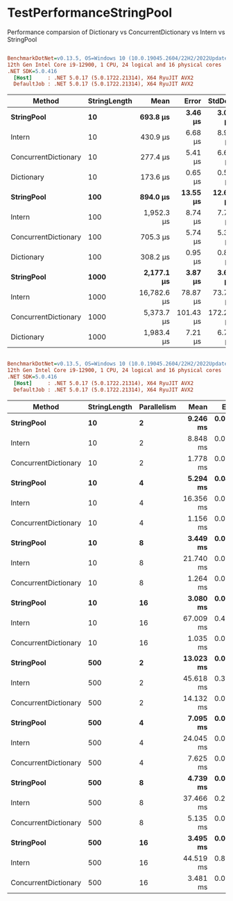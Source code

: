 # TestPerformanceStringPool
Performance comparsion of Dictionary vs ConcurrentDictionary vs Intern vs StringPool

``` ini

BenchmarkDotNet=v0.13.5, OS=Windows 10 (10.0.19045.2604/22H2/2022Update)
12th Gen Intel Core i9-12900, 1 CPU, 24 logical and 16 physical cores
.NET SDK=5.0.416
  [Host]     : .NET 5.0.17 (5.0.1722.21314), X64 RyuJIT AVX2
  DefaultJob : .NET 5.0.17 (5.0.1722.21314), X64 RyuJIT AVX2


```
|               Method | StringLength |        Mean |     Error |    StdDev |    Gen0 |    Gen1 |    Gen2 | Allocated |
|--------------------- |------------- |------------:|----------:|----------:|--------:|--------:|--------:|----------:|
|           **StringPool** |           **10** |    **693.8 μs** |   **3.46 μs** |   **3.07 μs** | **41.0156** | **41.0156** | **41.0156** | **331.61 KB** |
|               Intern |           10 |    430.9 μs |   6.68 μs |   8.92 μs | 41.5039 | 41.5039 | 41.5039 |  256.3 KB |
| ConcurrentDictionary |           10 |    277.4 μs |   5.41 μs |   6.64 μs | 41.5039 | 41.5039 | 41.5039 | 529.51 KB |
|           Dictionary |           10 |    173.6 μs |   0.65 μs |   0.55 μs | 41.5039 | 41.5039 | 41.5039 | 356.13 KB |
|           **StringPool** |          **100** |    **894.0 μs** |  **13.55 μs** |  **12.68 μs** | **41.0156** | **41.0156** | **41.0156** | **331.61 KB** |
|               Intern |          100 |  1,952.3 μs |   8.74 μs |   7.75 μs | 41.0156 | 41.0156 | 41.0156 |  256.3 KB |
| ConcurrentDictionary |          100 |    705.3 μs |   5.74 μs |   5.37 μs | 41.0156 | 41.0156 | 41.0156 | 521.59 KB |
|           Dictionary |          100 |    308.2 μs |   0.95 μs |   0.89 μs | 41.5039 | 41.5039 | 41.5039 | 356.13 KB |
|           **StringPool** |         **1000** |  **2,177.1 μs** |   **3.87 μs** |   **3.62 μs** | **39.0625** | **39.0625** | **39.0625** | **331.61 KB** |
|               Intern |         1000 | 16,782.6 μs |  78.87 μs |  73.78 μs | 31.2500 | 31.2500 | 31.2500 | 256.31 KB |
| ConcurrentDictionary |         1000 |  5,373.7 μs | 101.43 μs | 172.23 μs | 39.0625 | 39.0625 | 39.0625 | 522.85 KB |
|           Dictionary |         1000 |  1,983.4 μs |   7.21 μs |   6.75 μs | 39.0625 | 39.0625 | 39.0625 | 356.13 KB |


``` ini

BenchmarkDotNet=v0.13.5, OS=Windows 10 (10.0.19045.2604/22H2/2022Update)
12th Gen Intel Core i9-12900, 1 CPU, 24 logical and 16 physical cores
.NET SDK=5.0.416
  [Host]     : .NET 5.0.17 (5.0.1722.21314), X64 RyuJIT AVX2
  DefaultJob : .NET 5.0.17 (5.0.1722.21314), X64 RyuJIT AVX2


```
|               Method | StringLength | Parallelism |      Mean |     Error |    StdDev |     Gen0 |     Gen1 |     Gen2 | Allocated |
|--------------------- |------------- |------------ |----------:|----------:|----------:|---------:|---------:|---------:|----------:|
|           **StringPool** |           **10** |           **2** |  **9.246 ms** | **0.0346 ms** | **0.0307 ms** | **500.0000** | **484.3750** | **484.3750** |   **2.08 MB** |
|               Intern |           10 |           2 |  8.848 ms | 0.0588 ms | 0.0550 ms | 500.0000 | 484.3750 | 484.3750 |      2 MB |
| ConcurrentDictionary |           10 |           2 |  1.778 ms | 0.0135 ms | 0.0120 ms | 482.4219 | 472.6563 | 453.1250 |   2.19 MB |
|           **StringPool** |           **10** |           **4** |  **5.294 ms** | **0.0468 ms** | **0.0390 ms** | **445.3125** | **429.6875** | **414.0625** |   **2.08 MB** |
|               Intern |           10 |           4 | 16.356 ms | 0.0772 ms | 0.0722 ms | 468.7500 | 437.5000 | 437.5000 |      2 MB |
| ConcurrentDictionary |           10 |           4 |  1.156 ms | 0.0228 ms | 0.0368 ms | 322.2656 | 308.5938 | 269.5313 |   2.28 MB |
|           **StringPool** |           **10** |           **8** |  **3.449 ms** | **0.0547 ms** | **0.0485 ms** | **191.4063** | **187.5000** | **117.1875** |   **2.08 MB** |
|               Intern |           10 |           8 | 21.740 ms | 0.0987 ms | 0.0923 ms |  93.7500 |  93.7500 |  62.5000 |      2 MB |
| ConcurrentDictionary |           10 |           8 |  1.264 ms | 0.0251 ms | 0.0725 ms | 189.4531 | 150.3906 |  99.6094 |   2.28 MB |
|           **StringPool** |           **10** |          **16** |  **3.080 ms** | **0.0064 ms** | **0.0060 ms** | **164.0625** |  **82.0313** |  **39.0625** |    **2.2 MB** |
|               Intern |           10 |          16 | 67.009 ms | 0.4659 ms | 0.4358 ms | 125.0000 | 125.0000 | 125.0000 |   2.32 MB |
| ConcurrentDictionary |           10 |          16 |  1.035 ms | 0.0205 ms | 0.0365 ms | 187.5000 | 109.3750 |  56.6406 |   2.42 MB |
|           **StringPool** |          **500** |           **2** | **13.023 ms** | **0.0518 ms** | **0.0460 ms** | **500.0000** | **484.3750** | **484.3750** |   **2.08 MB** |
|               Intern |          500 |           2 | 45.618 ms | 0.3636 ms | 0.3401 ms | 454.5455 | 454.5455 | 454.5455 |      2 MB |
| ConcurrentDictionary |          500 |           2 | 14.132 ms | 0.0847 ms | 0.0751 ms | 515.6250 | 500.0000 | 484.3750 |   2.26 MB |
|           **StringPool** |          **500** |           **4** |  **7.095 ms** | **0.0724 ms** | **0.0641 ms** | **429.6875** | **414.0625** | **398.4375** |   **2.08 MB** |
|               Intern |          500 |           4 | 24.045 ms | 0.0470 ms | 0.0417 ms | 437.5000 | 437.5000 | 406.2500 |      2 MB |
| ConcurrentDictionary |          500 |           4 |  7.625 ms | 0.0375 ms | 0.0351 ms | 421.8750 | 406.2500 | 382.8125 |   2.19 MB |
|           **StringPool** |          **500** |           **8** |  **4.739 ms** | **0.0881 ms** | **0.0825 ms** | **179.6875** | **148.4375** | **109.3750** |   **2.08 MB** |
|               Intern |          500 |           8 | 37.466 ms | 0.2342 ms | 0.2191 ms | 142.8571 | 142.8571 | 142.8571 |    2.1 MB |
| ConcurrentDictionary |          500 |           8 |  5.135 ms | 0.0520 ms | 0.0435 ms | 164.0625 | 117.1875 |  85.9375 |   2.27 MB |
|           **StringPool** |          **500** |          **16** |  **3.495 ms** | **0.0041 ms** | **0.0036 ms** | **179.6875** |  **97.6563** |  **39.0625** |    **2.2 MB** |
|               Intern |          500 |          16 | 44.519 ms | 0.8435 ms | 0.7890 ms |  83.3333 |  83.3333 |  83.3333 |   2.37 MB |
| ConcurrentDictionary |          500 |          16 |  3.481 ms | 0.0076 ms | 0.0071 ms | 179.6875 |  97.6563 |  39.0625 |    2.4 MB |

